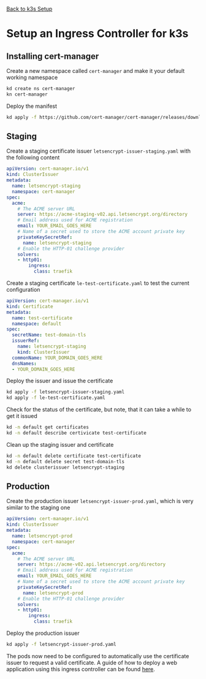 [Back to k3s Setup](./README.md)

# Setup an Ingress Controller for k3s

## Installing cert-manager
Create a new namespace called `cert-manager` and make it your default working namespace
```bash
kd create ns cert-manager
kn cert-manager
```

Deploy the manifest 
```bash
kd apply -f https://github.com/cert-manager/cert-manager/releases/download/v1.8.0/cert-manager.yaml
```

## Staging
Create a staging certificate issuer `letsencrypt-issuer-staging.yaml` with the following content
```yaml
apiVersion: cert-manager.io/v1
kind: ClusterIssuer
metadata:
  name: letsencrypt-staging
  namespace: cert-manager
spec:
  acme:
    # The ACME server URL
    server: https://acme-staging-v02.api.letsencrypt.org/directory
    # Email address used for ACME registration
    email: YOUR_EMAIL_GOES_HERE
    # Name of a secret used to store the ACME account private key
    privateKeySecretRef:
      name: letsencrypt-staging
    # Enable the HTTP-01 challenge provider
    solvers:
    - http01:
        ingress:
          class: traefik
```

Create a staging certificate `le-test-certificate.yaml` to test the current configuration
```yaml
apiVersion: cert-manager.io/v1
kind: Certificate
metadata:
  name: test-certificate
  namespace: default
spec:
  secretName: test-domain-tls
  issuerRef:
    name: letsencrypt-staging
    kind: ClusterIssuer
  commonName: YOUR_DOMAIN_GOES_HERE
  dnsNames:
  - YOUR_DOMAIN_GOES_HERE
```

Deploy the issuer and issue the certificate
```bash
kd apply -f letsencrypt-issuer-staging.yaml
kd apply -f le-test-certificate.yaml
```

Check for the status of the certificate, but note, that it can take a while to get it issued
```bash
kd -n default get certificates
kd -n default describe certivicate test-certificate
```

Clean up the staging issuer and certificate
```bash
kd -n default delete certificate test-certificate
kd -n default delete secret test-domain-tls
kd delete clusterissuer letsencrypt-staging
```

## Production
Create the production issuer `letsencrypt-issuer-prod.yaml`, which is very similar to the staging one
```yaml
apiVersion: cert-manager.io/v1
kind: ClusterIssuer
metadata:
  name: letsencrypt-prod
  namespace: cert-manager
spec:
  acme:
    # The ACME server URL
    server: https://acme-v02.api.letsencrypt.org/directory
    # Email address used for ACME registration
    email: YOUR_EMAIL_GOES_HERE
    # Name of a secret used to store the ACME account private key
    privateKeySecretRef:
      name: letsencrypt-prod
    # Enable the HTTP-01 challenge provider
    solvers:
    - http01:
        ingress:
          class: traefik
```

Deploy the production issuer
```bash
kd apply -f letsencrypt-issuer-prod.yaml
```

The pods now need to be configured to automatically use the certificate issuer to request a valid certificate. A guide of how to deploy a web application using this ingress controller can be found [here](../../templates/README.md#common-static-website).